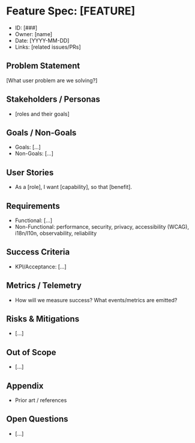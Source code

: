 # Feature Spec: [FEATURE]

- ID: [###]
- Owner: [name]
- Date: [YYYY-MM-DD]
- Links: [related issues/PRs]

## Problem Statement

[What user problem are we solving?]

## Stakeholders / Personas

- [roles and their goals]

## Goals / Non-Goals

- Goals: [...]
- Non-Goals: [...]

## User Stories

- As a [role], I want [capability], so that [benefit].

## Requirements

- Functional: [...]
- Non-Functional: performance, security, privacy, accessibility (WCAG), i18n/l10n, observability, reliability

## Success Criteria

- KPI/Acceptance: [...]

## Metrics / Telemetry

- How will we measure success? What events/metrics are emitted?

## Risks & Mitigations

- [...]

## Out of Scope

- [...]

## Appendix

- Prior art / references

## Open Questions

- [...]
